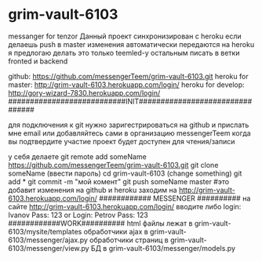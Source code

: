 # grim-vault-6103
messanger for tenzor
Данный проект синхронизирован с heroku
если делаешь  push в master изменения автоматически передаются на heroku
я предлогаю делать это только teemled-у 
остальным писать в ветки fronted и backend

github: https://github.com/messengerTeem/grim-vault-6103.git
heroku for master: http://grim-vault-6103.herokuapp.com/login/
heroku for develop: http://gory-wizard-7830.herokuapp.com/login/
###########################INIT################################

для подключения к git нужно заригестрироваться на github и прислать мне email
или добавляйтесь сами в организацию messengerTeem
когда вы подтвердите участие проект будет доступен для чтения/записи

у себя делаете 
git remote add someName https://github.com/messengerTeem/grim-vault-6103.git 
git clone someName 
(ввести пароль) 
cd grim-vault-6103 
(change something) 
git add * 
git commit -m "мой комент"
git push someName master #это добавит изменения на github и heroku
заходим на  http://grim-vault-6103.herokuapp.com/login/
############ MESSENGER ##########
на сайте http://grim-vault-6103.herokuapp.com/login/ вводите либо
login: Ivanov
Pass: 123
or 
Login: Petrov
Pass: 123
############WORK##########
html файлы лежат в grim-vault-6103/mysite/templates
обработчики ajax в grim-vault-6103/messenger/ajax.py
обработчики страниц в grim-vault-6103/messenger/view.py
БД в grim-vault-6103/messenger/models.py
